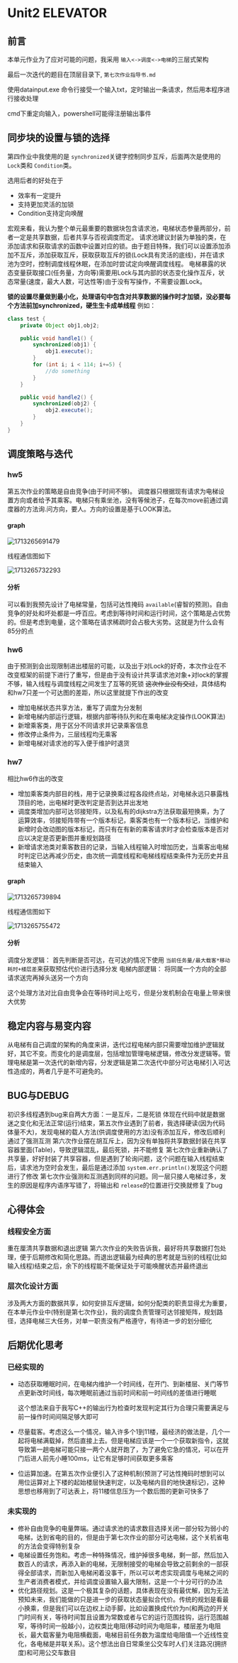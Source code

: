 # Unit2 ELEVATOR

## 前言

本单元作业为了应对可能的问题，我采用 `输入<->调度<->电梯`的三层式架构

最后一次迭代的题目在顶层目录下, `第七次作业指导书.md`

使用datainput.exe 命令行接受一个输入txt，定时输出一条请求，然后用本程序进行接收处理

cmd下重定向输入，powershell可能得注册输出事件

## 同步块的设置与锁的选择

第四作业中我使用的是 `synchronized`关键字控制同步互斥，后面两次是使用的 `Lock`类和 `Condition`类。

选用后者的好处在于

- 效率有一定提升
- 支持更加灵活的加锁
- Condition支持定向唤醒

宏观来看，我认为整个单元最重要的数据块包含请求池，电梯状态参量两部分，前者一定是共享数据，后者共享与否视调度而定。
请求池建议封装为单独的类，在添加请求和获取请求的函数中设置对应的锁。由于题目特殊，我们可以设置添加添加不互斥，添加获取互斥，获取获取互斥的锁(Lock具有灵活的底线)，并在请求池为空时，控制调度线程休眠，在添加时尝试定向唤醒调度线程。
电梯暴露的状态变量获取接口(任务量，方向等)需要用Lock与其内部的状态变化操作互斥，状态常量(速度，最大人数，可达性等)由于没有写操作，不需要设置Lock。

**锁的设置尽量做到最小化，处理语句中包含对共享数据的操作时才加锁，没必要每个方法前加synchronized，硬生生卡成单线程**
例如：

```java
class test {
    private Object obj1,obj2;

    public void handle1() {
        synchronized(obj1) {
            obj1.execute();
        }
        for (int i; i < 114; i+=5) {
            //do something
        }
    }

    public void handle2() {
        synchronized(obj2) {
            obj2.execute();
        }
    }
}
```

## 调度策略与迭代

### hw5

第五次作业的策略是自由竞争(由于时间不够)。
调度器只根据现有请求为电梯设置方向或者给予其乘客。电梯只有乘坐池，没有等候池子，在每次move前通过调度器的方法询.问方向，要人。方向的设置是基于LOOK算法。

#### graph

![1713265691479](image/readme/1713265691479.png)

线程通信图如下

![1713265732293](image/readme/1713265732293.png)

#### 分析

可以看到我预先设计了电梯常量，包括可达性掩码 `available`(睿智的预测)。自由竞争的好处和坏处都是一呼百应。考虑到等待时间和运行时间，这个策略是占优势的。但是考虑到电量，这个策略在请求稀疏时会占极大劣势。这就是为什么会有85分的点

### hw6

由于预测到会出现限制进出楼层的可能，以及出于对Lock的好奇，本次作业在不改变框架的前提下进行了重写，但是由于没有设计共享请求池对象+对lock的掌握不够，输入线程与调度线程之间发生了互等的死锁 ~~这次作业没有交过~~，具体结构和hw7只差一个可达图的差距，所以这里就提下作出的改变

- 增加电梯状态共享方法，重写了调度为分发制
- 新增电梯内部运行逻辑，根据内部等待队列和在乘电梯决定操作(LOOK算法)
- 新增乘客类，用于区分不同请求并记录乘客信息
- 修改停止条件为，三层线程均无乘客
- 新增电梯对请求池的写入便于维护时退货

### hw7

相比hw6作出的改变

- 增加乘客类内部目的栈，用于记录换乘过程各段终点站，对电梯永远只暴露栈顶目的地，出电梯时更改判定是否到达并出发地
- 调度类增加内部可达邻接矩阵，以及私有的dijkstra方法获取最短换乘，为了运算效率，邻接矩阵带有一个版本标记，乘客类也有一个版本标记，当维护和新增时会改动图的版本标记，而只有在有新的乘客请求时才会检查版本是否对应以决定是否更新图并重规划路径
- 新增请求池类对乘客数目的记录，当输入线程输入时增加历史，当乘客出电梯时判定已达再减少历史，由次统一调度线程和电梯线程结束条件为无历史并且结束输入

#### graph

![1713265739894](image/readme/1713265739894.png)

线程通信图如下

![1713265755472](image/readme/1713265755472.png)

#### 分析

调度分发逻辑：
首先判断是否可达，在可达的情况下使用 `当前任务量/最大载客*移动耗时+楼层差`来获取预估代价进行选择分发
电梯内部逻辑：
将同属一个方向的全部请求送完再掉头送另一个方向

这个处理方法对比自由竞争会在等待时间上吃亏，但是分发机制会在电量上带来很大优势

## 稳定内容与易变内容

从电梯有自己调度的架构的角度来讲，迭代过程电梯内部只需要增加维护逻辑就好，其它不变。而变化的是调度层，包括增加管理电梯逻辑，修改分发逻辑等。管理电梯是第一次迭代的新增内容，分发逻辑是第二次迭代中部分可达电梯引入可达性造成的，两者几乎是不可避免的。

## BUG与DEBUG

初识多线程遇到bug来自两大方面：一是互斥，二是死锁
体现在代码中就是数据迷之变化和无法正常(运行)结束，第五次作业遇到了前者，我选择硬读(因为代码体量不大)，发现电梯的载人方法(供调度使用的方法)没有添加互斥，修改后顺利通过了强测互测
第六次作业摆在胡互斥上，因为没有单独将共享数据封装在共享容器里面(Table)，导致逻辑混乱，最后死锁，并不能修复
第七次作业重新确认了共享量，好好封装了共享容器，但是遇到了轮询问题，这个问题在输入线程结束后，请求池为空时会发生，最后是通过添加 `system.err.println()`发现这个问题进行了修改
第七次作业强测和互测遇到同样的问题。同一层只接人电梯过多，发生的原因是程序内语序写错了，将输出和 `release`的位置进行交换就修复了bug

## 心得体会

### 线程安全方面

重在厘清共享数据和退出逻辑
第六次作业的失败告诉我，最好将共享数据打包处理，便于后期修改和简化思路。而退出逻辑最为经典的思考就是当别的线程(比如输入线程)结束之后，余下的线程能不能保证处于可能唤醒状态并最终退出

### 层次化设计方面

涉及两大方面的数据共享，如何安排互斥逻辑，如何分配类的职责显得尤为重要，在本单元作业中(特别是第七次作业)，我的调度负责管理可达邻接矩阵，规划路径，选择电梯三大任务，对单一职责没有严格遵守，有待进一步的划分细化

## 后期优化思考

### 已经实现的

- 动态获取睡眠时间，在电梯内维护一个时间线，在开门、到新楼层、关门等节点更新改时间线，每次睡眠前通过当前时间和前一时间线的差值进行睡眠

  这个想法来自于我写C++的输出行为检查时发现判定其行为合理只需要满足与前一操作时间间隔足够大即可
- 尽量载客。考虑这么一个情况，输入许多个1到11楼，最经济的做法是，几个一起将电梯满载掉，然后直接上去。但是电梯应该是一个一个获取新指令，这就导致第一趟电梯可能只接一两个人就开跑了，为了避免它急的情况，可以在开门后进人前先小睡100ms，让它有足够时间获取更多乘客
- 位运算加速。在第五次作业便引入了这种机制(预测了可达性掩码时想到可以用位运算对上下楼的起始楼层快速判定，以及电梯内目的地快速标记)，这种思想也移用到了可达表上，将11楼信息压为一个数后图的更新可快多了

### 未实现的

- 修补自由竞争的电量弊端。通过请求池的请求数目选择关闭一部分较为弱小的电梯，达到省电的目的，但是由于第七次作业的部分可达电梯，这个关机省电的方法会变得特别复杂
- 电梯设置任务饱和。考虑一种特殊情况，维护掉很多电梯，剩一部，然后加入数百人的请求，再添入新的电梯，无限制接受的电梯会导致之前剩余的一部获得全部请求，而新加入电梯闲着没事干，所以可以考虑实现调度与电梯之间的生产者消费者模式，并给调度设置输入最大限制，这是一个十分可行的办法
- 优化路径规划。这是一个极其复杂的话题，具体表现在没有最优解，因为无法预知未来，我们能做的只是进一步的获取状态量拟合代价。传统的规划是看最小换乘，但是我们可以在边权上动手脚，比如设置换成代价为n(和两边的开关门时间有关，等待时间暂且设置为常数或者与它的运行范围挂钩，运行范围越窄，等待时间一般越小)，边权类比电阻(移动时间为电阻率，楼层差为电阻长，最大载客量为电阻横截面，电梯目前任务数为温度给电阻值一个近线性变化，各电梯是并联关系)。这个想法出自日常乘坐公交车时人们关注路况(拥挤度)和可用公交车数目
